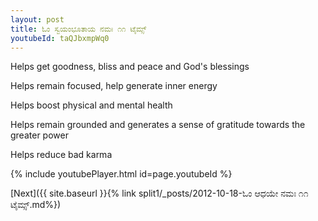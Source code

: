```yaml
---
layout: post
title: ಓಂ ಸ್ವಯಂಭೂತಾಯ ನಮಃ ೧೧ ಟೈಮ್ಸ್
youtubeId: taQJbxmpWq0
---
```

 
 
Helps get goodness, bliss and peace and God's blessings
 
Helps remain focused, help generate inner energy 
 
Helps boost physical and mental health 
 
Helps remain grounded and generates a sense of gratitude towards the greater power 
 
Helps reduce bad karma
 
 
 
 


{% include youtubePlayer.html id=page.youtubeId %}
 
[Next]({{ site.baseurl }}{% link  split1/_posts/2012-10-18-ಓಂ ಆಧಯೇ ನಮಃ ೧೧ ಟೈಮ್ಸ್.md%})
 

